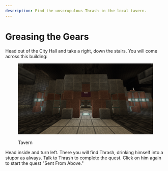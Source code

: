 ```yaml
---
description: Find the unscrupulous Thrash in the local tavern.
---
```


# Greasing the Gears

Head out of the City Hall and take a right, down the stairs. You will come across this building:

<figure><img src="../../../.gitbook/assets/2024-07-10_16.23.00.png" alt=""><figcaption><p>Tavern</p></figcaption></figure>

Head inside and turn left. There you will find Thrash, drinking himself into a stupor as always. Talk to Thrash to complete the quest. Click on him again to start the quest "Sent From Above."
